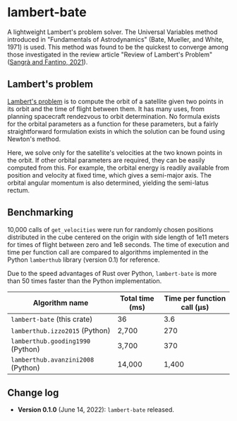 # lambert-bate

A lightweight Lambert's problem solver. The Universal Variables method introduced in "Fundamentals of Astrodynamics" (Bate, Mueller, and White, 1971) is used. This method was found to be the quickest to converge among those investigated in the review article "Review of Lambert's Problem" ([Sangrà and Fantino, 2021](https://arxiv.org/pdf/2104.05283.pdf)).

## Lambert's problem

[Lambert's problem](https://en.wikipedia.org/wiki/Lambert%27s_problem) is to compute the orbit of a satellite given two points in its orbit and the time of flight between them. It has many uses, from planning spacecraft rendezvous to orbit determination. No formula exists for the orbital parameters as a function for these parameters, but a fairly straightforward formulation exists in which the solution can be found using Newton's method.

Here, we solve only for the satellite's velocities at the two known points in the orbit. If other orbital parameters are required, they can be easily computed from this. For example, the orbital energy is readily available from position and velocity at fixed time, which gives a semi-major axis. The orbital angular momentum is also determined, yielding the semi-latus rectum.

## Benchmarking

10,000 calls of `get_velocities` were run for randomly chosen positions distributed in the cube centered on the origin with side length of 1e11 meters for times of flight between zero and 1e8 seconds. The time of execution and time per function call are compared to algorithms implemented in the Python `lamberthub` library (version 0.1) for reference.

Due to the speed advantages of Rust over Python, `lambert-bate` is more than 50 times faster than the Python implementation.

|Algorithm name | Total time (ms) | Time per function call (μs) |
| --- | --- | --- |
| `lambert-bate` (this crate) | 36| 3.6 |
| `lamberthub.izzo2015` (Python) | 2,700 | 270 |
| `lamberthub.gooding1990` (Python) | 3,700 | 370|
| `lamberthub.avanzini2008` (Python) | 14,000 | 1,400 |

## Change log

- **Version 0.1.0** (June 14, 2022): `lambert-bate` released.